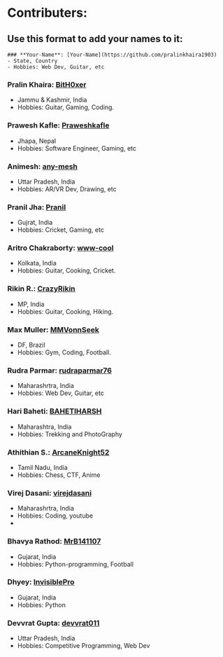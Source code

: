 # Contributers:
## Use this format to add your names to it:
```
### **Your-Name**: [Your-Name](https://github.com/pralinkhaira1903)
- State, Country
- Hobbies: Web Dev, Guitar, etc
```
### **Pralin Khaira**: [BitH0xer](https://github.com/pralinkhaira)
- Jammu & Kashmir, India
- Hobbies: Guitar, Gaming, Coding.

### **Prawesh Kafle**: [Praweshkafle](https://github.com/Praweshkafle)
- Jhapa, Nepal
- Hobbies: Software Engineer, Gaming, etc

### **Animesh**: [any-mesh](https://github.com/any-mesh)
- Uttar Pradesh, India
- Hobbies: AR/VR Dev, Drawing, etc

### **Pranil Jha**: [Pranil](https://github.com/hackos123)
- Gujrat, India
- Hobbies: Cricket, Gaming, etc

### **Aritro Chakraborty**: [www-cool](https://github.com/www-cool)
- Kolkata, India
- Hobbies: Guitar, Cooking, Cricket.

### **Rikin R.**: [CrazyRikin](https://github.com/CrazyRikin)
- MP, India
- Hobbies: Guitar, Cooking, Hiking.

### **Max Muller**: [MMVonnSeek](https://github.com/MMVonnSeek)
- DF, Brazil
- Hobbies: Gym, Coding, Football.

### **Rudra Parmar**: [rudraparmar76](https://github.com/rudraparmar76)
- Maharashrtra, India
- Hobbies: Web Dev, Guitar, etc

### **Hari Baheti**: [BAHETIHARSH](https://github.com/BAHETIHARSH)
- Maharashtra, India
- Hobbies: Trekking and PhotoGraphy

### **Athithian S.**: [ArcaneKnight52](https://github.com/ArcaneKnight52)
- Tamil Nadu, India
- Hobbies: Chess, CTF, Anime

### **Virej Dasani**: [virejdasani](https://github.com/virejdasani)
- Maharashrtra, India
- Hobbies: Coding, youtube
- 
### **Bhavya Rathod**: [MrB141107](https://github.com/MrB141107)
- Gujarat, India
- Hobbies: Python-programming, Football

### **Dhyey**: [InvisiblePro](https://github.com/InvisiblePro)
- Gujarat, India
- Hobbies: Python

### **Devvrat Gupta**: [devvrat011](https://github.com/devvrat011)
- Uttar Pradesh, India
- Hobbies: Competitive Programming, Web Dev
